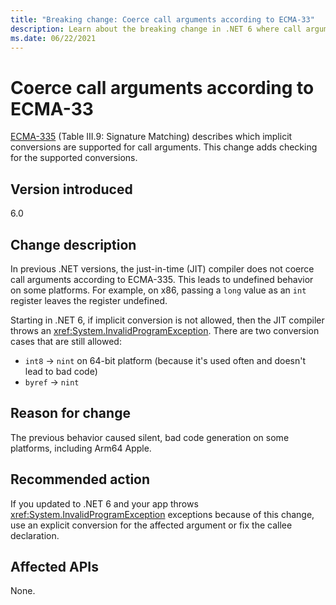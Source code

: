 ```yaml
---
title: "Breaking change: Coerce call arguments according to ECMA-33"
description: Learn about the breaking change in .NET 6 where call arguments are coerced according to ECMA-33.
ms.date: 06/22/2021
---
```

# Coerce call arguments according to ECMA-33

[ECMA-335](https://www.ecma-international.org/publications-and-standards/standards/ecma-335/) (Table III.9: Signature Matching) describes which implicit conversions are supported for call arguments. This change adds checking for the supported conversions.

## Version introduced

6.0

## Change description

In previous .NET versions, the just-in-time (JIT) compiler does not coerce call arguments according to ECMA-335. This leads to undefined behavior on some platforms. For example, on x86, passing a `long` value as an `int` register leaves the register undefined.

Starting in .NET 6, if implicit conversion is not allowed, then the JIT compiler throws an <xref:System.InvalidProgramException>. There are two conversion cases that are still allowed:

- `int8` -> `nint` on 64-bit platform (because it's used often and doesn't lead to bad code)
- `byref` -> `nint`

## Reason for change

The previous behavior caused silent, bad code generation on some platforms, including Arm64 Apple.

## Recommended action

If you updated to .NET 6 and your app throws <xref:System.InvalidProgramException> exceptions because of this change, use an explicit conversion for the affected argument or fix the callee declaration.

## Affected APIs

None.

<!--

### Category

Just-in-time (JIT) compiler

-->

